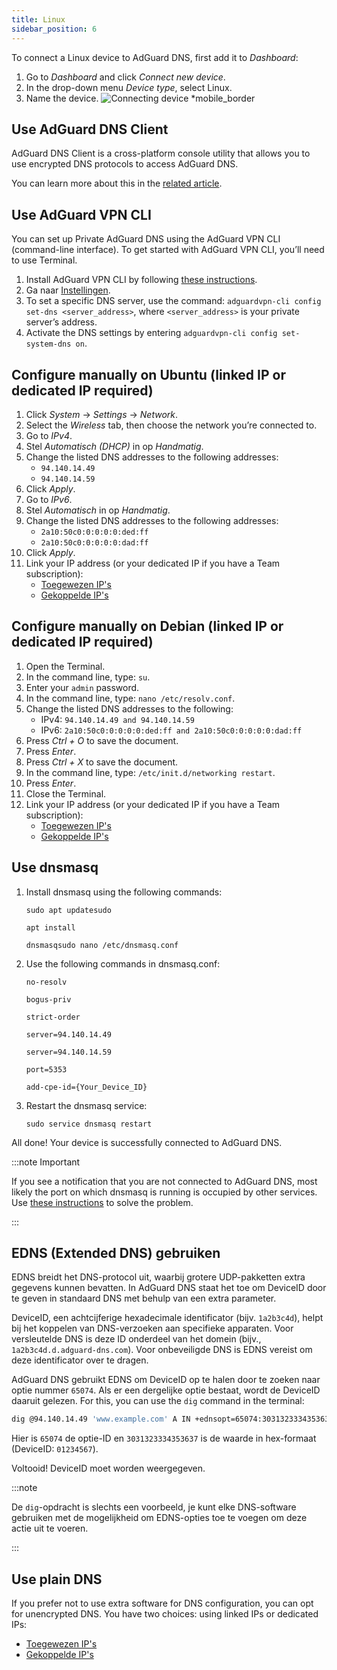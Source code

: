 ```yaml
---
title: Linux
sidebar_position: 6
---
```


To connect a Linux device to AdGuard DNS, first add it to _Dashboard_:

1. Go to _Dashboard_ and click _Connect new device_.
2. In the drop-down menu _Device type_, select Linux.
3. Name the device.
   ![Connecting device \*mobile\_border](https://cdn.adtidy.org/content/kb/dns/private/new_dns/connect/choose_linux.png)

## Use AdGuard DNS Client

AdGuard DNS Client is a cross-platform console utility that allows you to use encrypted DNS protocols to access AdGuard DNS.

You can learn more about this in the [related article](/dns-client/overview/).

## Use AdGuard VPN CLI

You can set up Private AdGuard DNS using the AdGuard VPN CLI (command-line interface). To get started with AdGuard VPN CLI, you’ll need to use Terminal.

1. Install AdGuard VPN CLI by following [these instructions](https://adguard-vpn.com/kb/adguard-vpn-for-linux/installation/).
2. Ga naar [Instellingen](https://adguard-vpn.com/kb/adguard-vpn-for-linux/settings/).
3. To set a specific DNS server, use the command: `adguardvpn-cli config set-dns <server_address>`, where `<server_address>` is your private server’s address.
4. Activate the DNS settings by entering `adguardvpn-cli config set-system-dns on`.

## Configure manually on Ubuntu (linked IP or dedicated IP required)

1. Click _System_ → _Settings_ → _Network_.
2. Select the _Wireless_ tab, then choose the network you’re connected to.
3. Go to _IPv4_.
4. Stel _Automatisch (DHCP)_ in op _Handmatig_.
5. Change the listed DNS addresses to the following addresses:
   - `94.140.14.49`
   - `94.140.14.59`
6. Click _Apply_.
7. Go to _IPv6_.
8. Stel _Automatisch_ in op _Handmatig_.
9. Change the listed DNS addresses to the following addresses:
   - `2a10:50c0:0:0:0:0:ded:ff`
   - `2a10:50c0:0:0:0:0:dad:ff`
10. Click _Apply_.
11. Link your IP address (or your dedicated IP if you have a Team subscription):
    - [Toegewezen IP's](/private-dns/connect-devices/other-options/dedicated-ip.md)
    - [Gekoppelde IP's](/private-dns/connect-devices/other-options/linked-ip.md)

## Configure manually on Debian (linked IP or dedicated IP required)

1. Open the Terminal.
2. In the command line, type: `su`.
3. Enter your `admin` password.
4. In the command line, type: `nano /etc/resolv.conf`.
5. Change the listed DNS addresses to the following:
   - IPv4: `94.140.14.49 and 94.140.14.59`
   - IPv6: `2a10:50c0:0:0:0:0:ded:ff and 2a10:50c0:0:0:0:0:dad:ff`
6. Press _Ctrl + O_ to save the document.
7. Press _Enter_.
8. Press _Ctrl + X_ to save the document.
9. In the command line, type: `/etc/init.d/networking restart`.
10. Press _Enter_.
11. Close the Terminal.
12. Link your IP address (or your dedicated IP if you have a Team subscription):
    - [Toegewezen IP's](/private-dns/connect-devices/other-options/dedicated-ip.md)
    - [Gekoppelde IP's](/private-dns/connect-devices/other-options/linked-ip.md)

## Use dnsmasq

1. Install dnsmasq using the following commands:

   `sudo apt updatesudo`

   `apt install`

   `dnsmasqsudo nano /etc/dnsmasq.conf`

2. Use the following commands in dnsmasq.conf:

   `no-resolv`

   `bogus-priv`

   `strict-order`

   `server=94.140.14.49`

   `server=94.140.14.59`

   `port=5353`

   `add-cpe-id={Your_Device_ID}`

3. Restart the dnsmasq service:

   `sudo service dnsmasq restart`

All done! Your device is successfully connected to AdGuard DNS.

:::note Important

If you see a notification that you are not connected to AdGuard DNS, most likely the port on which dnsmasq is running is occupied by other services. Use [these instructions](https://github.com/AdguardTeam/AdGuardHome/wiki/FAQ#bindinuse) to solve the problem.

:::

## EDNS (Extended DNS) gebruiken

EDNS breidt het DNS-protocol uit, waarbij grotere UDP-pakketten extra gegevens kunnen bevatten. In AdGuard DNS staat het toe om DeviceID door te geven in standaard DNS met behulp van een extra parameter.

DeviceID, een achtcijferige hexadecimale identificator (bijv. `1a2b3c4d`), helpt bij het koppelen van DNS-verzoeken aan specifieke apparaten. Voor versleutelde DNS is deze ID onderdeel van het domein (bijv., `1a2b3c4d.d.adguard-dns.com`). Voor onbeveiligde DNS is EDNS vereist om deze identificator over te dragen.

AdGuard DNS gebruikt EDNS om DeviceID op te halen door te zoeken naar optie nummer `65074`. Als er een dergelijke optie bestaat, wordt de DeviceID daaruit gelezen. For this, you can use the `dig` command in the terminal:

```sh
dig @94.140.14.49 'www.example.com' A IN +ednsopt=65074:3031323334353637
```

Hier is `65074` de optie-ID en `3031323334353637` is de waarde in hex-formaat (DeviceID: `01234567`).

Voltooid! DeviceID moet worden weergegeven.

:::note

De `dig`-opdracht is slechts een voorbeeld, je kunt elke DNS-software gebruiken met de mogelijkheid om EDNS-opties toe te voegen om deze actie uit te voeren.

:::

## Use plain DNS

If you prefer not to use extra software for DNS configuration, you can opt for unencrypted DNS. You have two choices: using linked IPs or dedicated IPs:

- [Toegewezen IP's](/private-dns/connect-devices/other-options/dedicated-ip.md)
- [Gekoppelde IP's](/private-dns/connect-devices/other-options/linked-ip.md)
